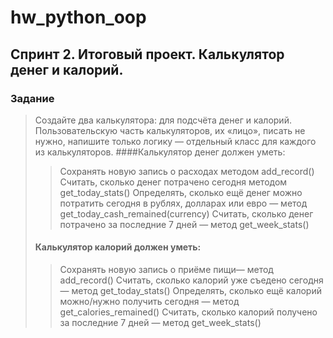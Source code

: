 # hw_python_oop
## Спринт 2. Итоговый проект. Калькулятор денег и калорий.

### Задание
>Создайте два калькулятора: для подсчёта денег и калорий. 
>Пользовательскую часть калькуляторов, их «лицо», писать не нужно, напишите только логику — отдельный класс для каждого из калькуляторов.
>####Калькулятор денег должен уметь:
>>  Сохранять новую запись о расходах методом add_record()
>>  Считать, сколько денег потрачено сегодня методом get_today_stats()
>>  Определять, сколько ещё денег можно потратить сегодня в рублях, долларах или евро — метод get_today_cash_remained(currency)
>>  Считать, сколько денег потрачено за последние 7 дней — метод get_week_stats()
>#### Калькулятор калорий должен уметь:
>>  Сохранять новую запись о приёме пищи— метод add_record()
>>  Считать, сколько калорий уже съедено сегодня — метод get_today_stats()
>>  Определять, сколько ещё калорий можно/нужно получить сегодня — метод get_calories_remained()
>>  Считать, сколько калорий получено за последние 7 дней — метод get_week_stats()
